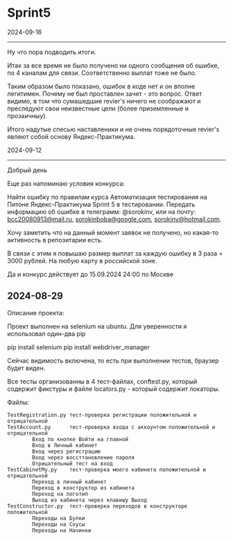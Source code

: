 # Sprint5
2024-09-16
__________

Ну что пора подводить итоги.

Итак за все время не было получено ни одного сообщения об ошибке, по 4 каналам для связи.
Соответственно выплат тоже не было.

Таким образом было показано, ошибок в коде нет и он вполне легитимен. 
Почему не был проставлен зачет - это вопрос. 
Ответ видимо, в том что сумашедшие revier's ничего не соображают и преследуют свои неизвестные цели (более приземленные и прозаичныу).

Итого надутые спесью наставленики и не очень порядоточные revier's являют собой основу Яндекс-Практикума.



2024-09-12
__________

Добрый день

Еще раз напоминаю условия конкурса:

Найти ошибку по правилам курса Автоматизация тестирования на Питоне Яндекс-Практикума Sprint 5 в тестировании.
Передать информацию об ошибке в телеграмм: @sorokinv,
или на почту: bcc20080913@mail.ru, sorokinboba@google.com, sorokinv@hotmail.com.

Хочу заметить что на данный момент заявок не получено, но какая-то активность в репозитарии есть.

В связи с этим я повышаю размер выплат за каждую ошибку в 3 раза = 3000 рублей.
На любую карту в российской зоне.

Да и конкурс действует до 15.09.2024 24:00 по Москве

2024-08-29
----------

Описание проекта:

Проект выполнен на selenium на ubuntu.
Для уверенности я использовал один-два pip

pip install selenium
pip install webdriver_manager

Сейчас видимость включена, то есть при выполнении тестов, браузер будет виден. 

Все тесты организованны в 4 тест-файлах, conftest.py, который содержит фикстуры и файле locators.py - 
который содержит локаторы.

Файлы:

    TestRegistration.py тест-проверка регистрации положительной и отрицательной
    TestAccount.py      тест-проверка входа с аккоунтом положительной и отрицательной
            Вход по кнопке Войти на главной
            Вход в Личный кабинет
            Вход через регистрацию
            Вход через воссттановление пароля
            Отрицательный тест на вход
    TestCabinetMy.py    тест-проверка моего кабинета положительной и отрицательной
            Переход в личный кабинет
            Переход в конструктор из кабинета
            Переход на логотип 
            Выход из кабинета через клавишу Выход
    TestConstructor.py  тест-проверка переходов в конструкторе положительной
            Переходы на Булки
            Переходы на Соусы
            Переходы на Начинки

